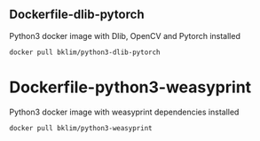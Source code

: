 ## Dockerfile-dlib-pytorch
Python3 docker image with Dlib, OpenCV and Pytorch installed
```
docker pull bklim/python3-dlib-pytorch
```

# Dockerfile-python3-weasyprint
Python3 docker image with weasyprint dependencies installed
```
docker pull bklim/python3-weasyprint
```
